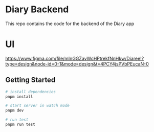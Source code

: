 # Diary Backend

This repo contains the code for the backend of the Diary app

# UI

https://www.figma.com/file/mInGGZavWcHPtrekfNnHkw/Diaree!?type=design&node-id=0-1&mode=design&t=4PCY4jsPVbPEucaN-0

## Getting Started

```bash
# install dependencies
pnpm install

# start server in watch mode
pnpm dev

# run test
pnpm run test
```
